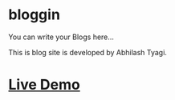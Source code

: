 # bloggin

You can write your Blogs here... 

This is blog site is developed by Abhilash Tyagi.

# [Live Demo](https://shrouded-wildwood-19844.herokuapp.com/blogs) 
